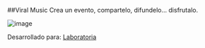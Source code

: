 ##Viral Music
Crea un evento, compartelo, difundelo... disfrutalo.

![image](https://user-images.githubusercontent.com/32279502/38248352-752a8fd2-371e-11e8-994d-c81ff90cbe58.png)


Desarrollado para: [Laboratoria](http://laboratoria.la)
